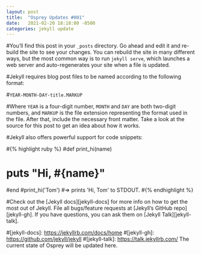 ```yaml
---
layout: post
title:  "Osprey Updates #001"
date:   2021-02-20 18:18:00 -0500
categories: jekyll update
---
```

#You’ll find this post in your `_posts` directory. Go ahead and edit it and re-build the site to see your changes. You can rebuild the site in many different ways, but the most common way is to run `jekyll serve`, which launches a web server and auto-regenerates your site when a file is updated.

#Jekyll requires blog post files to be named according to the following format:

#`YEAR-MONTH-DAY-title.MARKUP`

#Where `YEAR` is a four-digit number, `MONTH` and `DAY` are both two-digit numbers, and `MARKUP` is the file extension representing the format used in the file. After that, include the necessary front matter. Take a look at the source for this post to get an idea about how it works.

#Jekyll also offers powerful support for code snippets:

#{% highlight ruby %}
#def print_hi(name)
#  puts "Hi, #{name}"
#end
#print_hi('Tom')
#=> prints 'Hi, Tom' to STDOUT.
#{% endhighlight %}

#Check out the [Jekyll docs][jekyll-docs] for more info on how to get the most out of Jekyll. File all bugs/feature requests at [Jekyll’s GitHub repo][jekyll-gh]. If you have questions, you can ask them on [Jekyll Talk][jekyll-talk].

#[jekyll-docs]: https://jekyllrb.com/docs/home
#[jekyll-gh]:   https://github.com/jekyll/jekyll
#[jekyll-talk]: https://talk.jekyllrb.com/
The current state of Osprey will be updated here.

